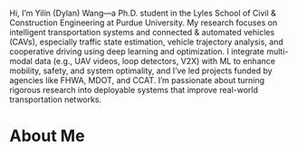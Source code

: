 
Hi, I’m Yilin (Dylan) Wang—a Ph.D. student in the Lyles School of Civil & Construction Engineering at Purdue University. My research focuses on intelligent transportation systems and connected & automated vehicles (CAVs), especially traffic state estimation, vehicle trajectory analysis, and cooperative driving using deep learning and optimization. I integrate multi-modal data (e.g., UAV videos, loop detectors, V2X) with ML to enhance mobility, safety, and system optimality, and I’ve led projects funded by agencies like FHWA, MDOT, and CCAT. I’m passionate about turning rigorous research into deployable systems that improve real-world transportation networks.

About Me
======
